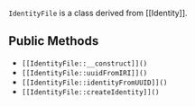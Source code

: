 `IdentityFile` is a class derived from [[Identity]].

## Public Methods

* `[[IdentityFile::__construct]]()`
* `[[IdentityFile::uuidFromIRI]]()`
* `[[IdentityFile::identityFromUUID]]()`
* `[[IdentityFile::createIdentity]]()`

